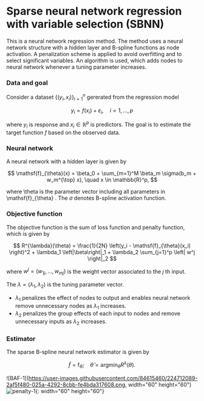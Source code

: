 # Sparse neural network regression with variable selection (SBNN)

This is a neural network regression method. 
The method uses a neural network structure with a hidden layer and B-spline functions as node activation.
A penalization scheme is applied to avoid overfitting and to select significant variables.
An algorithm is used, which adds nodes to neural network whenever a tuning parameter increases.

### Data and goal
Consider a dataset $\{(y_i, x_i) \}_{i=1}^n$ gererated from the regression model

$$
y_i = f(x_i) + \varepsilon_i, \quad i = 1, \ldots, p
$$

where $y_i$ is response and $x_i \in \mathbb{R}^p$ is predictors.
The goal is to estimate the target function $f$ based on the observed data.

### Neural network
A neural network with a hidden layer is given by

$$
\mathsf{f}_{\theta}(x) = \beta_0 + \sum_{m=1}^M \beta_m \sigma(b_m + w_m^{\top} x), \quad x \in \mathbb{R}^p,
$$

where \theta is the parameter vector including all parameters in \mathsf{f}_{\theta} .
The $\sigma$ denotes B-spline activation function.

### Objective function
The objective function is the sum of loss function and penalty function, which is given by

$$
R^{\lambda}(\theta) = \frac{1}{2N} \left(y_i - \mathsf{f}_{\theta}(x_i) \right)^2 + \lambda_1 \left|\beta\right|_1 + \lambda_2 \sum_{j=1}^p \left| w^j \right|_2
$$

where $w^j = (w_{1j}, \ldots, w_{mj})$ is the weight vector associated to the $j$ th input.


The $\lambda = (\lambda_1, \lambda_2)$ is the tuning parameter vector. 

- $\lambda_1$ penalizes the effect of nodes to output and enables neural network remove unnecessary nodes as $\lambda_1$ increases.
- $\lambda_2$ penalizes the group effects of each input to nodes and remove unnecessary inputs as $\lambda_2$ increases.

### Estimator
The sparse B-spline neural network estimator is given by 

$$
\hat f = \mathsf{f}_{\hat \theta}, \quad \hat \theta = \text{argmin}_{\theta} R^{\lambda}(\theta).
$$

![BAF-1](https://user-images.githubusercontent.com/84615460/224712089-2af5f480-025a-4292-8cbb-fe4bda317608.png, width="60" height="60")
![penalty-1](https://user-images.githubusercontent.com/84615460/224712132-1d2bf953-1794-418a-bd80-cc83b5d215bb.png){: width="60" height="60"}
